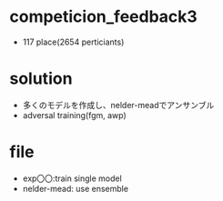 # competicion_feedback3
- 117 place(2654 perticiants)

# solution
- 多くのモデルを作成し、nelder-meadでアンサンブル
- adversal training(fgm, awp)

# file
- exp〇〇:train single model
- nelder-mead: use ensemble 